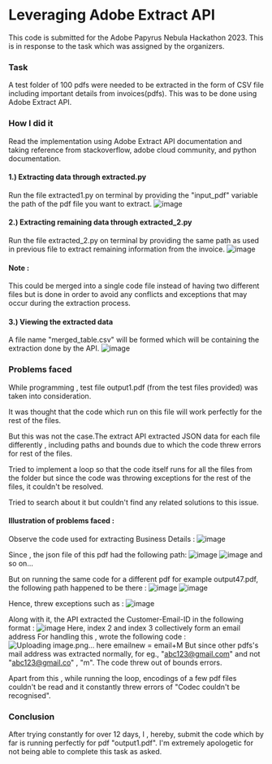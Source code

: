 
# Leveraging Adobe Extract API
This code is submitted for the Adobe Papyrus Nebula Hackathon 2023.
This is in response to the task which was assigned by the organizers. 

### Task
A test folder of 100 pdfs were needed to be extracted in the form of CSV file including important details from invoices(pdfs). This was to be done using Adobe Extract API.

### How I did it
Read the implementation using Adobe Extract API documentation and taking reference from stackoverflow, adobe cloud community, and python documentation.

#### 1.) Extracting data through extracted.py
Run the file extracted1.py on terminal by providing the "input_pdf" variable the path of the pdf file you want to extract.
![image](https://github.com/DizManvi/AdobeExtractAPI/assets/98814117/43dd942a-9f84-48b5-81e8-1e9485fa239e)

#### 2.) Extracting remaining data through extracted_2.py
Run the file extracted_2.py on terminal by providing the same path as used in previous file to extract remaining information from the invoice.
![image](https://github.com/DizManvi/AdobeExtractAPI/assets/98814117/3960df62-66e0-479b-9765-1eda333d3d73)

#### Note : 
This could be merged into a single code file instead of having two different files but is done in order to avoid any conflicts and exceptions that may occur during the extraction process.

#### 3.) Viewing the extracted data
A file name "merged_table.csv" will be formed which will be containing the extraction done by the API.
![image](https://github.com/DizManvi/AdobeExtractAPI/assets/98814117/b639f887-5df3-4da2-8079-6e2f4d205449)


### Problems faced 
While programming , test file output1.pdf (from the test files provided) was taken into consideration.

It was thought that the code which run on this file will work perfectly for the rest of the files.

But this was not the case.The extract API extracted JSON data for each file differently , including paths and bounds due to which the code threw errors for rest of the files.

Tried to implement a loop so that the code itself runs for all the files from the folder but since the code was throwing exceptions for the rest of the files, it couldn't be resolved.

Tried to search about it but couldn't find any related solutions to this issue.

#### Illustration of problems faced :

Observe the code used for extracting Business Details :
![image](https://github.com/DizManvi/AdobeExtractAPI/assets/98814117/c2de8cc7-224f-4298-bd51-1bbb9a089eef)

Since , the json file of this pdf had the following path:
![image](https://github.com/DizManvi/AdobeExtractAPI/assets/98814117/81af10d1-b670-44cf-a295-28a0a00e3ed6)
![image](https://github.com/DizManvi/AdobeExtractAPI/assets/98814117/bc2485f5-aa06-4fd4-80c1-7b7e42f0e5ef)
and so on...

But on running the same code for a different pdf for example output47.pdf, the following path happened to be there :
![image](https://github.com/DizManvi/AdobeExtractAPI/assets/98814117/39dac827-847c-4ed4-babd-a354c001db10)
![image](https://github.com/DizManvi/AdobeExtractAPI/assets/98814117/0d240a08-fcbd-4bb2-8b08-f5490c63032d)

Hence, threw exceptions such as :
![image](https://github.com/DizManvi/AdobeExtractAPI/assets/98814117/3c6195de-ae73-4706-b9db-03df23612756)

Along with it, the API extracted the Customer-Email-ID in the following format :
![image](https://github.com/DizManvi/AdobeExtractAPI/assets/98814117/daa0d26a-2b5f-49a0-8207-1f5a059e00fb)
Here, index 2 and index 3 collectively form an email address
For handling this , wrote the following code :
![Uploading image.png…]()
here emailnew = email+M
But since other pdfs's mail address was extracted normally, for eg.,
"abc123@gmail.com" and not "abc123@gmail.co" , "m". The code threw out of bounds errors.

Apart from this , while running the loop, encodings of a few pdf files couldn't be read and it constantly threw errors of "Codec couldn't be recognised".

### Conclusion

After trying constantly for over 12 days, I , hereby, submit the code which by far is running perfectly for pdf "output1.pdf".
I'm extremely apologetic for not being able to complete this task as asked.









